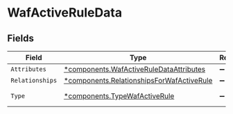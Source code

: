 # WafActiveRuleData


## Fields

| Field                                                                                             | Type                                                                                              | Required                                                                                          | Description                                                                                       |
| ------------------------------------------------------------------------------------------------- | ------------------------------------------------------------------------------------------------- | ------------------------------------------------------------------------------------------------- | ------------------------------------------------------------------------------------------------- |
| `Attributes`                                                                                      | [*components.WafActiveRuleDataAttributes](../../models/shared/wafactiveruledataattributes.md)     | :heavy_minus_sign:                                                                                | N/A                                                                                               |
| `Relationships`                                                                                   | [*components.RelationshipsForWafActiveRule](../../models/shared/relationshipsforwafactiverule.md) | :heavy_minus_sign:                                                                                | N/A                                                                                               |
| `Type`                                                                                            | [*components.TypeWafActiveRule](../../models/shared/typewafactiverule.md)                         | :heavy_minus_sign:                                                                                | Resource type.                                                                                    |